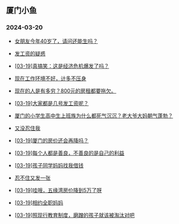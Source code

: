 ## 厦门小鱼 
### 2024-03-20

+ [女朋友今年40岁了，请问还能生吗？](http://bbs.xmfish.com/read-htm-tid-18162736.html)

+ [发工资的疑惑](http://bbs.xmfish.com/read-htm-tid-18162628.html)

+ [[03-19]真搞笑：这是经济危机爆发了吗？](http://bbs.xmfish.com/read-htm-tid-18162768.html)

+ [现在工作环境不好，计多不压身](http://bbs.xmfish.com/read-htm-tid-18162668.html)

+ [现在的人是有多穷？800元的房租都要拖欠。](http://bbs.xmfish.com/read-htm-tid-18162839.html)

+ [[03-19]大家都是几号发工资呢？](http://bbs.xmfish.com/read-htm-tid-18162718.html)

+ [厦门的小学生高中生上班族为什么都死气沉沉？老大爷大妈朝气蓬勃？](http://bbs.xmfish.com/read-htm-tid-18162777.html)

+ [又没忍住我](http://bbs.xmfish.com/read-htm-tid-18162867.html)

+ [[03-19]厦门的房价还会再降吗？](http://bbs.xmfish.com/read-htm-tid-18162919.html)

+ [[03-19]每个人都是善良，不善良的是自己的利益](http://bbs.xmfish.com/read-htm-tid-18162607.html)

+ [[03-19]孩子同学妈妈找我借钱](http://bbs.xmfish.com/read-htm-tid-18162843.html)

+ [忍不住又发一张](http://bbs.xmfish.com/read-htm-tid-18162806.html)

+ [[03-19]哇哦，五缘湾房价降到5万了呀](http://bbs.xmfish.com/read-htm-tid-18162930.html)

+ [[03-19]相约全职妈妈](http://bbs.xmfish.com/read-htm-tid-18162685.html)

+ [[03-19]照现行教育制度，磨蹭的孩子就该被淘汰对吧](http://bbs.xmfish.com/read-htm-tid-18162924.html)

